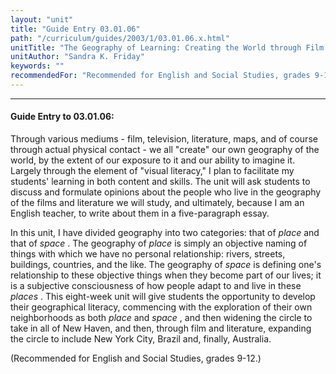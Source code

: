 ```yaml
---
layout: "unit"
title: "Guide Entry 03.01.06"
path: "/curriculum/guides/2003/1/03.01.06.x.html"
unitTitle: "The Geography of Learning: Creating the World through Film and Literature"
unitAuthor: "Sandra K. Friday"
keywords: ""
recommendedFor: "Recommended for English and Social Studies, grades 9-12."
---
```

<body>
<hr/>
<h4>
Guide Entry to 03.01.06:
</h4>
<p>
Through various mediums - film, television, literature, maps, and of course through actual physical contact - we all "create" our own geography of the world, by the extent of our exposure to it and our ability to imagine it.  Largely through the element of "visual literacy," I plan to facilitate my students' learning in both content and skills.  The unit will ask students to discuss and formulate opinions about the people who live in the geography of the films and literature we will study, and ultimately, because I am an English teacher, to write about them in a five-paragraph essay.
</p>
<p>
In this unit, I have divided geography into two categories: that of
<i>
place
</i>
and that of
<i>
space
</i>
.  The geography of
<i>
place
</i>
is simply an objective naming of things with which we have no personal relationship: rivers, streets, buildings, countries, and the like. The geography of
<i>
space
</i>
is  defining one's relationship to these objective things when they become part of our lives; it is a subjective consciousness of how people adapt to and live in these
<i>
places
</i>
. This eight-week unit will give students the opportunity to develop their geographical literacy, commencing with the exploration of their own neighborhoods as both
<i>
place
</i>
and
<i>
space
</i>
, and then widening the circle to take in all of New Haven, and then, through film and literature, expanding the circle to include New York City, Brazil and, finally, Australia.
</p>
<p>
(Recommended for English and Social Studies, grades 9-12.)
</p>
</body>